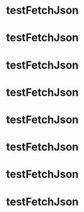 # testFetchJson
# testFetchJson
# testFetchJson
# testFetchJson
# testFetchJson
# testFetchJson
# testFetchJson
# testFetchJson
